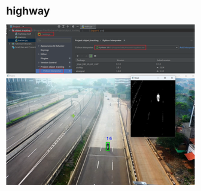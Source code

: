 # highway
![1](https://github.com/yjy249/highway/blob/main/object_tracking/Setting.png)
![2](https://github.com/yjy249/highway/blob/main/object_tracking/16.png)
